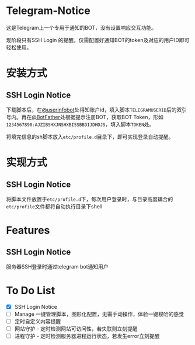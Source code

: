 # Telegram-Notice

这是Telegram上一个专用于通知的BOT，没有设置响应交互功能。

现阶段只有SSH Login 的提醒。仅需配置好通知BOT的token及对应的用户ID即可轻松使用。

# 安装方式

## SSH Login Notice

下载脚本后，在[@userinfobot](t.me/userinfobot)处得知账户id，填入脚本`TELEGRAMUSERID`后的双引号内。再在[@BotFather](t.me/botfather)处根据提示注册BOT，获取BOT Token，形如`1234567890:AJZIBSHXJNSHXBISSBBDIJDHDJS`，填入脚本`TOKEN`处。

将填完信息的sh脚本放入`etc/profile.d`目录下，即可实现登录自动提醒。

# 实现方式

## SSH Login Notice

将脚本文件放置于`etc/profile.d`下，每次用户登录时，与目录高度耦合的`etc/profile`文件都将自动执行目录下shell

# Features

## SSH Login Notice

服务器SSH登录时通过telegram bot通知用户

# To Do List

- [x] SSH Login Notice
- [ ] Manage 一键管理脚本，图形化配置，无需手动操作，体验一键梭哈的感觉
- [ ] 定时自定义内容提醒
- [ ] 网站守护 - 定时检测网站可访问性，若失联则立刻提醒
- [ ] 进程守护 - 定时检测服务器进程运行状态，若发生error立刻提醒
